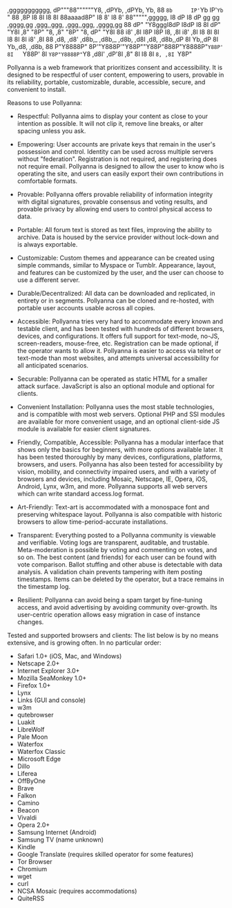 
 ,ggggggggggg,
dP"""88""""""Y8,      ,dPYb, ,dPYb,
Yb,  88      `8b      IP'`Yb IP'`Yb
 `"  88      ,8P      I8  8I I8  8I
     88aaaad8P"       I8  8' I8  8'
     88""""",ggggg,   I8 dP  I8 dP  gg     gg    ,gggg,gg   ,ggg,,ggg,    ,ggg,,ggg,     ,gggg,gg
     88    dP"  "Y8gggI8dP   I8dP   I8     8I   dP"  "Y8I  ,8" "8P" "8,  ,8" "8P" "8,   dP"  "Y8I
     88   i8'    ,8I  I8P    I8P    I8,   ,8I  i8'    ,8I  I8   8I   8I  I8   8I   8I  i8'    ,8I
     88  ,d8,   ,d8' ,d8b,_ ,d8b,_ ,d8b, ,d8I ,d8,   ,d8b,,dP   8I   Yb,,dP   8I   Yb,,d8,   ,d8b,
     88  P"Y8888P"   8P'"Y888P'"Y88P""Y88P"888P"Y8888P"`Y88P'   8I   `Y88P'   8I   `Y8P"Y8888P"`Y8
                                         ,d8I'
                                       ,dP'8I
                                      ,8"  8I
                                      I8   8I
                                      `8, ,8I
                                       `Y8P"

Pollyanna is a web framework that prioritizes consent and accessibility.
It is designed to be respectful of user content, empowering to users, provable in its reliability, portable,
customizable, durable, accessible, secure, and convenient to install.

Reasons to use Pollyanna:

* Respectful:
Pollyanna aims to display your content as close to your intention as possible.
It will not clip it, remove line breaks, or alter spacing unless you ask.

* Empowering:
User accounts are private keys that remain in the user's possession and control.
Identity can be used across multiple servers without "federation".
Registration is not required, and registering does not require email.
Pollyanna is designed to allow the user to know who is operating the site,
and users can easily export their own contributions in comfortable formats.

* Provable:
Pollyanna offers provable reliability of information integrity with digital signatures,
provable consensus and voting results,
and provable privacy by allowing end users to control physical access to data.

* Portable:
All forum text is stored as text files, improving the ability to archive.
Data is housed by the service provider without lock-down and is always exportable.

* Customizable:
Custom themes and appearance can be created using simple commands, similar to Myspace or Tumblr.
Appearance, layout, and features can be customized by the user, and the user can choose to use a different server.

* Durable/Decentralized:
All data can be downloaded and replicated, in entirety or in segments.
Pollyanna can be cloned and re-hosted, with portable user accounts usable across all copies.

* Accessible:
Pollyanna tries very hard to accommodate every known and testable client,
and has been tested with hundreds of different browsers, devices, and configurations.
It offers full support for text-mode, no-JS, screen-readers, mouse-free, etc.
Registration can be made optional, if the operator wants to allow it.
Pollyanna is easier to access via telnet or text-mode than most websites,
and attempts universal accessibility for all anticipated scenarios.

* Securable:
Pollyanna can be operated as static HTML for a smaller attack surface.
JavaScript is also an optional module and optional for clients.

* Convenient Installation:
Pollyanna uses the most stable technologies, and is compatible with most web servers.
Optional PHP and SSI modules are available for more convenient usage,
and an optional client-side JS module is available for easier client signatures.

* Friendly, Compatible, Accessible:
Pollyanna has a modular interface that shows only the basics for beginners, with more options available later.
It has been tested thoroughly by many devices, configurations, platforms, browsers, and users.
Pollyanna has also been tested for accessibility by vision, mobility, and connectivity impaired users,
and with a variety of browsers and devices, including Mosaic, Netscape, IE, Opera, iOS, Android, Lynx, w3m, and more.
Pollyanna supports all web servers which can write standard access.log format.

* Art-Friendly:
Text-art is accommodated with a monospace font and preserving whitespace layout.
Pollyanna is also compatible with historic browsers to allow time-period-accurate installations.

* Transparent:
Everything posted to a Pollyanna community is viewable and verifiable.
Voting logs are transparent, auditable, and trustable.
Meta-moderation is possible by voting and commenting on votes, and so on.
The best content (and friends) for each user can be found with vote comparison.
Ballot stuffing and other abuse is detectable with data analysis.
A validation chain prevents tampering with item posting timestamps.
Items can be deleted by the operator, but a trace remains in the timestamp log.

* Resilient:
Pollyanna can avoid being a spam target by fine-tuning access, and avoid advertising by avoiding community over-growth.
Its user-centric operation allows easy migration in case of instance changes.

Tested and supported browsers and clients:
The list below is by no means extensive, and is growing often. In no particular order:

* Safari 1.0+ (iOS, Mac, and Windows)
* Netscape 2.0+
* Internet Explorer 3.0+
* Mozilla SeaMonkey 1.0+
* Firefox 1.0+
* Lynx
* Links (GUI and console)
* w3m
* qutebrowser
* Luakit
* LibreWolf
* Pale Moon
* Waterfox
* Waterfox Classic
* Microsoft Edge
* Dillo
* Liferea
* OffByOne
* Brave
* Falkon
* Camino
* Beacon
* Vivaldi
* Opera 2.0+
* Samsung Internet (Android)
* Samsung TV (name unknown)
* Kindle
* Google Translate (requires skilled operator for some features)
* Tor Browser
* Chromium
* wget
* curl
* NCSA Mosaic (requires accommodations)
* QuiteRSS